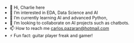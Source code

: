 - 👋 Hi, Charlie here
- 👀 I’m interested in EDA, Data Science and AI
- 🌱 I’m currently learning AI and advanced Python,
- 💞️ I’m looking to collaborate on AI projects such as chatbots.
- 📫 How to reach me carlos.pazaran@hotmail.com
- ⚡ Fun fact: guitar player freak and gamer!

<!---
Car27VeP/Car27VeP is a ✨ special ✨ repository because its `README.md` (this file) appears on your GitHub profile.
You can click the Preview link to take a look at your changes.
--->
